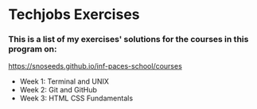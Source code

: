 # Techjobs Exercises

### This is a list of my exercises' solutions for the courses in this program on:
https://snoseeds.github.io/inf-paces-school/courses

* Week 1: Terminal and UNIX
* Week 2: Git and GitHub
* Week 3: HTML CSS Fundamentals
